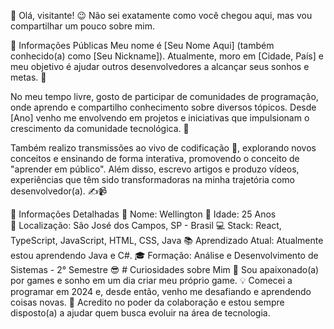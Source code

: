 👋 Olá, visitante!
😉 Não sei exatamente como você chegou aqui, mas vou compartilhar um pouco sobre mim.

🌟 Informações Públicas
Meu nome é [Seu Nome Aqui] (também conhecido(a) como [Seu Nickname]). Atualmente, moro em [Cidade, País] e meu objetivo é ajudar outros desenvolvedores a alcançar seus sonhos e metas. 🚀

No meu tempo livre, gosto de participar de comunidades de programação, onde aprendo e compartilho conhecimento sobre diversos tópicos. Desde [Ano] venho me envolvendo em projetos e iniciativas que impulsionam o crescimento da comunidade tecnológica. 🤝

Também realizo transmissões ao vivo de codificação 🎥, explorando novos conceitos e ensinando de forma interativa, promovendo o conceito de "aprender em público". Além disso, escrevo artigos e produzo vídeos, experiências que têm sido transformadoras na minha trajetória como desenvolvedor(a). ✍️📹

📝 Informações Detalhadas
👤 Nome: Wellington
🎂 Idade: 25 Anos  
📍 Localização: São José dos Campos, SP - Brasil
💻 Stack: React, TypeScript, JavaScript, HTML, CSS, Java
📚 Aprendizado Atual: Atualmente estou aprendendo Java e C#.
🎓 Formação: Análise e Desenvolvimento de Sistemas - 2° Semestre
😎 # Curiosidades sobre Mim
🎸 Sou apaixonado(a) por games e sonho em um dia criar meu próprio game.
💡 Comecei a programar em 2024 e, desde então, venho me desafiando e aprendendo coisas novas.
🤗 Acredito no poder da colaboração e estou sempre disposto(a) a ajudar quem busca evoluir na área de tecnologia.
